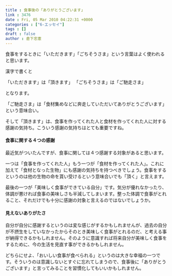 ```yaml
---
title : 食事後の「ありがとうございます」
link : 3476
date : Fri, 05 Mar 2010 04:22:31 +0000
categories : ["6-エッセイ"]
tags : []
draft : false
author : 倉下忠憲
---
```


食事をするときに「いただきます」「ごちそうさま」という言葉はよく使われると思います。

漢字で書くと

「いただきます」は「頂きます」
「ごちそうさま」は「ご馳走さま」

となります。

「ご馳走さま」は「食材集めなどに奔走していただいてありがとうございます」という意味合い。

そして「頂きます」は、食事を作ってくれた人と食材を作ってくれた人に対する感謝の気持ち。こういう感謝の気持ちはとても重要ですね。

<h4>食事に関する４つの感謝</h4>
最近気がついたんですが、食事に関しては４つ感謝する対象があると思います。

一つは「食事を作ってくれた人」もう一つが「食材を作ってくれた人」。これに加えて「食材となった生物」にも感謝の気持ちを持つべきでしょう。食事をするというのは他の生物の命を貰い受けるという意味合いでも「頂く」と言えます。

最後の一つが「美味しく食事ができている自分」です。気分が優れなかったり、体調が悪ければ食事の美味しさも半減してしまいます。整った体調で食事がとれること、それだけでも十分に感謝の対象と言えるのではないでしょうか。

<h4>見えないありがたさ</h4>
自分が自分に感謝するというのは変な感じがするかもしれませんが、過去の自分が不摂生をしていなかったからそのとき美味しく食事がとれるのだ、と考える事が納得できるかもしれません。そのように意識すれば将来自分が美味しく食事をするために、今の生活を見直す事ができるかもしれません。

どちらにせよ、「おいしい食事が食べられる」というのは大きな幸福の一つです。そういうのは意識しないとすぐに忘れてしまうので、食事後に「ありがとうございます」と言ってみることを習慣化してもいいかもしれません。


